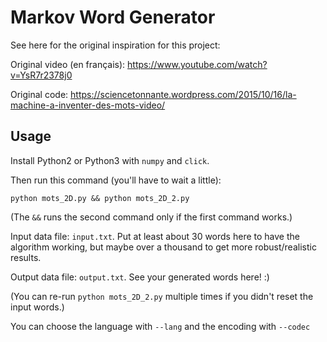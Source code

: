 # Markov Word Generator

See here for the original inspiration for this project:

Original video (en français): https://www.youtube.com/watch?v=YsR7r2378j0

Original code: https://sciencetonnante.wordpress.com/2015/10/16/la-machine-a-inventer-des-mots-video/

## Usage

Install Python2 or Python3 with `numpy` and `click`.

Then run this command (you'll have to wait a little):

`python mots_2D.py && python mots_2D_2.py`

(The `&&` runs the second command only if the first command works.)

Input data file: `input.txt`. Put at least about 30 words here to have the algorithm working, but maybe over a thousand to get more robust/realistic results.

Output data file: `output.txt`. See your generated words here! :)

(You can re-run `python mots_2D_2.py` multiple times if you didn't reset the input words.)

You can choose the language with ``--lang`` and the encoding with
``--codec``
